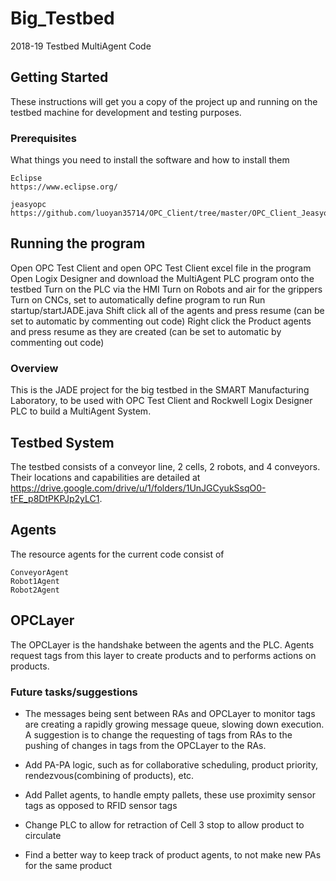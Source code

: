 # Big_Testbed
2018-19 Testbed MultiAgent Code

## Getting Started

These instructions will get you a copy of the project up and running on the testbed machine for development and testing purposes.

### Prerequisites

What things you need to install the software and how to install them

```
Eclipse
https://www.eclipse.org/

jeasyopc 
https://github.com/luoyan35714/OPC_Client/tree/master/OPC_Client_Jeasyopc
```

## Running the program

Open OPC Test Client and open OPC Test Client excel file in the program
Open Logix Designer and download the MultiAgent PLC program onto the testbed
Turn on the PLC via the HMI
Turn on Robots and air for the grippers
Turn on CNCs, set to automatically define program to run
Run startup/startJADE.java
Shift click all of the agents and press resume (can be set to automatic by commenting out code)
Right click the Product agents and press resume as they are created (can be set to automatic by commenting out code)

### Overview

This is the JADE project for the big testbed in the SMART Manufacturing Laboratory, to be used with OPC Test Client and Rockwell Logix Designer PLC to build a MultiAgent System.

## Testbed System

The testbed consists of a conveyor line, 2 cells, 2 robots, and 4 conveyors. Their locations and capabilities are detailed at https://drive.google.com/drive/u/1/folders/1UnJGCyukSsqO0-tFE_p8DtPKPJp2yLC1.

## Agents

The resource agents for the current code consist of

```
ConveyorAgent
Robot1Agent
Robot2Agent
```

## OPCLayer

The OPCLayer is the handshake between the agents and the PLC. Agents request tags from this layer to create products and to performs actions on products.

### Future tasks/suggestions

* The messages being sent between RAs and OPCLayer to monitor tags are creating a rapidly growing message queue, slowing down execution. A suggestion is to change the requesting of tags from RAs to the pushing of changes in tags from the OPCLayer to the RAs.

* Add PA-PA logic, such as for collaborative scheduling, product priority, rendezvous(combining of products), etc.

* Add Pallet agents, to handle empty pallets, these use proximity sensor tags as opposed to RFID sensor tags

* Change PLC to allow for retraction of Cell 3 stop to allow product to circulate

* Find a better way to keep track of product agents, to not make new PAs for the same product
